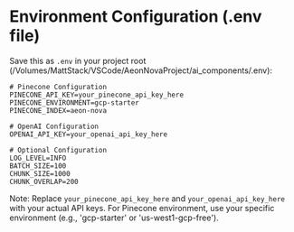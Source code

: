 # Environment Configuration (.env file)

Save this as `.env` in your project root (/Volumes/MattStack/VSCode/AeonNovaProject/ai_components/.env):

```env
# Pinecone Configuration
PINECONE_API_KEY=your_pinecone_api_key_here
PINECONE_ENVIRONMENT=gcp-starter
PINECONE_INDEX=aeon-nova

# OpenAI Configuration
OPENAI_API_KEY=your_openai_api_key_here

# Optional Configuration
LOG_LEVEL=INFO
BATCH_SIZE=100
CHUNK_SIZE=1000
CHUNK_OVERLAP=200
```

Note: Replace `your_pinecone_api_key_here` and `your_openai_api_key_here` with your actual API keys.
For Pinecone environment, use your specific environment (e.g., 'gcp-starter' or 'us-west1-gcp-free').
